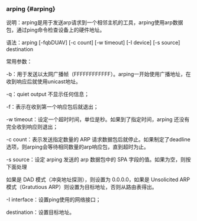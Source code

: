 ### arping {#arping}

说明：arping是用于发送arp请求到一个相邻主机的工具，arping使用arp数据包，通过ping命令检查设备上的硬件地址。

语法：arping [-fqbDUAV] [-c count] [-w timeout] [-I device] [-s source] destination

常用参数：

-b：用于发送以太网广播帧（FFFFFFFFFFFF）。arping一开始使用广播地址，在收到响应后就使用unicast地址。

-q：quiet output 不显示任何信息；

-f：表示在收到第一个响应包后就退出；

-w timeout：设定一个超时时间，单位是秒。如果到了指定时间，arping 还没有完全收到响应则退出；

-c count：表示发送指定数量的 ARP 请求数据包后就停止。如果制定了deadline选项，则arping会等待相同数量的arp响应包，直到超时为止。

-s source：设定 arping 发送的 arp 数据包中的 SPA 字段的值。如果为空，则按下面处理

如果是 DAD 模式（冲突地址探测），则设置为 0.0.0.0，如果是 Unsolicited ARP 模式（Gratutious ARP）则设置为目标地址，否则从路由表得出。

-I interface：设置ping使用的网络接口；

destination：设置目标地址。